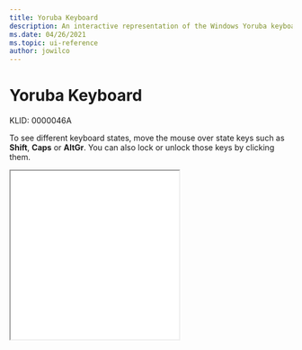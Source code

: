 ```yaml
---
title: Yoruba Keyboard
description: An interactive representation of the Windows Yoruba keyboard. To see different keyboard states, click or move the mouse over the state keys.
ms.date: 04/26/2021
ms.topic: ui-reference
author: jowilco
---
```


# Yoruba Keyboard

KLID: 0000046A

To see different keyboard states, move the mouse over state keys such as **Shift**, **Caps** or **AltGr**. You can also lock or unlock those keys by clicking them.

<iframe src="kbdyba.html" height="300"></iframe>
